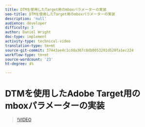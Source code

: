 ```yaml
---
title: DTMを使用したTarget用のmboxパラメーターの実装
seo-title: DTMを使用したTarget用のmboxパラメーターの実装
description: 'null'
audience: developer
difficulty: 3
author: Daniel Wright
doc-type: implement
activity-type: technical-video
translation-type: tm+mt
source-git-commit: 37443ae4c1cdda387c8db0053201d520fa1ec224
workflow-type: tm+mt
source-wordcount: '23'
ht-degree: 4%

---
```



# DTMを使用したAdobe Target用のmboxパラメーターの実装

>[!VIDEO](https://video.tv.adobe.com/v/17383/?quality=12)